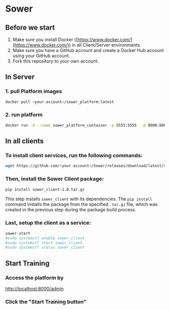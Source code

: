 # Sower

## Before we start
1. Make sure you install Docker ([https://www.docker.com/](https://www.docker.com/)) in all Client/Server environments.
2. Make sure you have a GitHub account and create a Docker Hub account using your GitHub account.
3. Fork this repository to your own account.

## In Server
### 1. pull Platform images
```bash
docker pull <your-account>/sower_platform:latest
```
### 2. run platform
```bash
docker run -d --name sower_platform_container -p 5555:5555  -p 8000:8000 -p 8080:8080 sower_platform:latest
```

## In all clients

### To install client services, run the following commands:

```bash
wget https://github.com/<your-account>/Sower/releases/download/latest/sower_client-1.0.tar.gz
```

### Then, install the Sower Client package:

```bash
pip install sower_client-1.0.tar.gz
```

This step installs `sower_client` with its dependencies. The `pip install` command installs the package from the specified `.tar.gz` file, which was created in the previous step during the package build process.


### Last, setup the client as a service:

```bash
sower-start
#sudo systemctl enable sower_client
#sudo systemctl start sower_client
#sudo systemctl status sower_client
```

## Start Training
### Access the platform by
<http://localhost:8000/admin>

### Click the "Start Training button"
